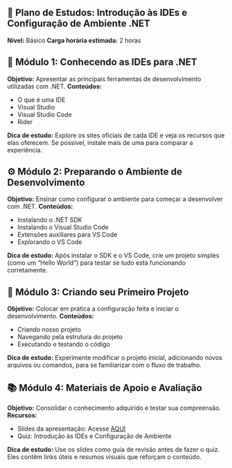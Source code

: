 ## 🧠 Plano de Estudos: Introdução às IDEs e Configuração de Ambiente .NET

**Nível:** Básico **Carga horária estimada:** 2 horas

## 🧰 Módulo 1: Conhecendo as IDEs para .NET
**Objetivo:** Apresentar as principais ferramentas de desenvolvimento utilizadas com .NET.
**Conteúdos:**
- O que é uma IDE
- Visual Studio
- Visual Studio Code
- Rider

**Dica de estudo:** Explore os sites oficiais de cada IDE e veja os recursos que elas oferecem. Se possível, instale mais de uma para comparar a experiência.


## ⚙️ Módulo 2: Preparando o Ambiente de Desenvolvimento
**Objetivo:** Ensinar como configurar o ambiente para começar a desenvolver com .NET.
**Conteúdos:**
- Instalando o .NET SDK
- Instalando o Visual Studio Code
- Extensões auxiliares para VS Code
- Explorando o VS Code

**Dica de estudo:** Após instalar o SDK e o VS Code, crie um projeto simples (como um “Hello World”) para testar se tudo está funcionando corretamente.


## 🚀 Módulo 3: Criando seu Primeiro Projeto
**Objetivo:** Colocar em prática a configuração feita e iniciar o desenvolvimento.
**Conteúdos:**
- Criando nosso projeto
- Navegando pela estrutura do projeto
- Executando e testando o código

**Dica de estudo:** Experimente modificar o projeto inicial, adicionando novos arquivos ou comandos, para se familiarizar com o fluxo de trabalho.


## 📚 Módulo 4: Materiais de Apoio e Avaliação
**Objetivo:** Consolidar o conhecimento adquirido e testar sua compreensão.
**Recursos:**
- Slides da apresentação: Acesse [AQUI](https://hermes.dio.me/files/assets/266ecf5b-fd52-4cc6-8fa0-49aa72293f39.pptx)
- Quiz: Introdução às IDEs e Configuração de Ambiente

**Dica de estudo:** Use os slides como guia de revisão antes de fazer o quiz. Eles contêm links úteis e resumos visuais que reforçam o conteúdo.


